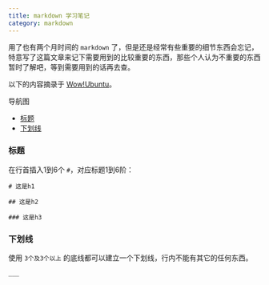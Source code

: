 ```yaml
---
title: markdown 学习笔记
category: markdown
---
```


用了也有两个月时间的 `markdown` 了，但是还是经常有些重要的细节东西会忘记，特意写了这篇文章来记下需要用到的比较重要的东西，那些个人认为不重要的东西暂时了解吧，等到需要用到的话再去查。

以下的内容摘录于 [Wow!Ubuntu](http://wowubuntu.com/markdown/#header)。

导航图

- [标题](#title)
- [下划线](#underline) 

<h3 id="title">标题</h3>

在行首插入1到6个 `#`，对应标题1到6阶：

    # 这是h1
    
    ## 这是h2
    
    ### 这是h3

<h3 id="underline">下划线</h3>

使用 `3个及3个以上` 的底线都可以建立一个下划线，行内不能有其它的任何东西。

    ___

